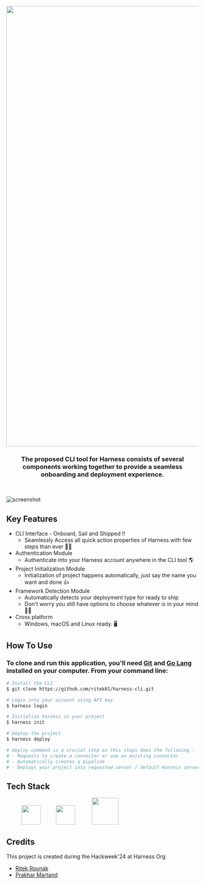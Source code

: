 
<h1 align="center">
  <br>
  <img width="1151" alt="image" src="https://github.com/ritek01/harness-cli/assets/139952065/012f928e-b90a-4aa6-8212-4ebad3eb0749">
  <br>
</h1>
<h3 align="center">The proposed CLI tool for Harness consists of several components working together to provide a seamless onboarding and deployment experience.</h3>
<br>

![screenshot](https://raw.githubusercontent.com/amitmerchant1990/electron-markdownify/master/app/img/markdownify.gif)

## Key Features

* CLI Interface - Onboard, Sail and Shipped !!
    - Seamlessly Access all quick action properties of Harness with few steps than ever 🐱‍💻
* Authentication Module
    - Authenticate into your Harness account anywhere in the CLI tool 🌎
* Project Initialization Module
    - Initialization of project happens automatically, just say the name you want and done 👍
* Framework Detection Module
    - Automatically detects your deployment type for ready to ship
    - Don't worry you still have options to choose whatever is in your mind 🧑‍💻
* Cross platform
    - Windows, macOS and Linux ready. 🖥️

## How To Use

### To clone and run this application, you'll need [Git](https://git-scm.com) and [Go Lang](https://go.dev/doc/install) installed on your computer. From your command line:

```bash
# Install the CLI 
$ git clone https://github.com/ritek01/harness-cli.git

# Login into your account using API key
$ harness login

# Initialize harness in your project 
$ harness init

# Deploy the project
$ harness deploy

# deploy command is a crucial step as this steps does the following :
# - Requests to create a connector or use an existing connector
# - Automatically creates a pipeline
# - Deploys your project into requested server / default Harness server
```

## Tech Stack

[<img src="https://go.dev/images/favicon-gopher.png" style="width: 50px; height: 50px; margin-left: 40px;">](https://go.dev/doc/)[<img src="https://s3.dualstack.us-east-2.amazonaws.com/pythondotorg-assets/media/community/logos/python-logo-only.png" style="width: 50px; height: 50px;margin-left: 40px;">](https://docs.python.org/3/) [<img src="https://img.icons8.com/?size=100&id=54087&format=png&color=000000" style="width: 70px; height: 70px; margin-left: 40px;">](https://nodejs.org/docs/latest/api/)

## Credits

This project is created during the Hackweek'24 at Harness Org

- [Ritek Rounak](https://github.com/ritek01)
- [Prakhar Martand](https://github.com/PrakharMartand)


